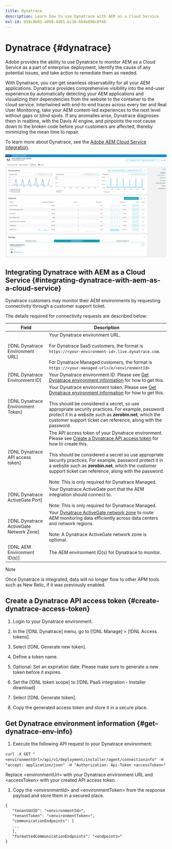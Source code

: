 ```yaml
---
title: Dynatrace
description: Learn how to use Dynatrace with AEM as a Cloud Service
exl-id: b58c8b82-a098-4d81-bc36-664e890c8f66
---
```

# Dynatrace {#dynatrace}

Adobe provides the ability to use Dynatrace to monitor AEM as a Cloud Service as a part of enterprise deployment, identify the cause of any potential issues, and take action to remediate them as needed. 

With Dynatrace, you can get seamless observability for all your AEM applications. Dynatrace provides comprehensive visibility into the end-user experience by automatically detecting your AEM applications and visualizing their dependencies from the website to the container to the cloud service. Intertwined with end-to-end traces across every tier and Real User Monitoring, take your AEM content-led experiences to the next level without gaps or blind spots. If any anomalies arise, Dynatrace diagnoses them in realtime, with the Davis AI engine, and pinpoints the root cause down to the broken code before your customers are affected, thereby minimizing the mean time to repair.

To learn more about Dynatrace, see the [Adobe AEM Cloud Service integration](https://www.dynatrace.com/hub/detail/adobe-experience-manager-1/).

![AEM author and publisher performance metrics](/help/implementing/cloud-manager/assets/dynatrace-performance-metrics.png)

## Integrating Dynatrace with AEM as a Cloud Service {#integrating-dynatrace-with-aem-as-a-cloud-service}

Dynatrace customers may monitor their AEM environments by requesting connectivity through a customer support ticket.

The details required for connectivity requests are described below:

| **Field**  | **Description**  |
|---|---|
| [!DNL Dynatrace Environment URL]  | Your Dynatrace environment URL.<br><br>For Dynatrace SaaS customers, the format is `https://<your-environment-id>.live.dynatrace.com`.<br><br>For Dynatrace Managed customers, the format is `https://<your-managed-url>/e/<environmentId>`  |
| [!DNL Dynatrace Environment ID]  | Your Dynatrace environment ID. Please see [Get Dynatrace environment information](#get-dynatrace-env-info) for how to get this. |
| [!DNL Dynatrace Environment Token]  | Your Dynatrace environment token. Please see [Get Dynatrace environment information](#get-dynatrace-env-info) for how to get this.<br><br>This should be considered a secret, so use appropriate security practices. For example, password protect it in a website such as **zerobin.net**, which the customer support ticket can reference, along with the password.  |
| [!DNL Dynatrace API access token]  | The API access token of your Dynatrace environment.  Please see [Create a Dynatrace API access token](#create-dynatrace-access-token) for how to create this.<br><br>This should be considered a secret so use appropriate security practices. For example, password protect it in a website such as **zerobin.net**, which the customer support ticket can reference, along with the password.<br><br>Note: This is only required for Dynatrace Managed.  |
| [!DNL Dynatrace ActiveGate Port] | Your Dynatrace ActiveGate port that the AEM integration should connect to.<br><br>Note: This is only required for Dynatrace Managed.  |
| [!DNL Dynatrace ActiveGate Network Zone] | Your [Dynatrace ActiveGate network zone](https://docs.dynatrace.com/docs/manage/network-zones) to route AEM monitoring data efficiently across data centers and network regions.<br><br>Note: A Dynatrace ActiveGate network zone is optional.  |
| [!DNL AEM Environment ID(s)]  | The AEM environment ID(s) for Dynatrace to monitor. |

>[!NOTE]
>
>Once Dynatrace is integrated, data will no longer flow to other APM tools such as New Relic, if it was previously enabled.


## Create a Dynatrace API access token {#create-dynatrace-access-token}

1. Login to your Dynatrace environment.
1. In the [!DNL Dynatrace] menu, go to [!DNL Manage] > [!DNL Access tokens].
1. Select [!DNL Generate new token].
1. Define a token name.
 
1. Optional: Set an expiration date. Please make sure to generate a new token before it expires.
1. Set the [!DNL token scope] to [!DNL PaaS integration - Installer download]
1. Select [!DNL Generate token].
1. Copy the generated access token and store it in a secure place.


## Get Dynatrace environment information {#get-dynatrace-env-info}

1. Execute the following API request to your Dynatrace environment:  

`curl -X GET "<environmentUrl>/api/v1/deployment/installer/agent/connectioninfo" -H "accept: application/json" -H "Authorization: Api-Token <accessToken>"`

   Replace \<environmentUrl\> with your Dynatrace environment URL and \<accessToken\> with your created API access token.  

1. Copy the \<environmentId\> and \<environmentToken\> from the response payload and store them in a secured place.
      
```
{
   "tenantUUID": "<environmentId>",
   "tenantToken": "<environmentToken>",
   "communicationEndpoints": [
   ... 
   ],
   "formattedCommunicationEndpoints": "<endpoints>" 
}
```



